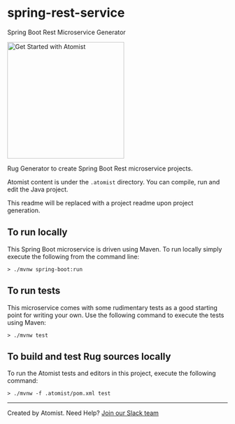 # spring-rest-service

Spring Boot Rest Microservice Generator

[<img src="https://images.atomist.com/button/create-project.png" width="267" alt="Get Started with Atomist"/>](https://api.atomist.com/v1/projects/generators/16271c54-e671-4be6-a30c-084aba8083ed)

Rug Generator to create Spring Boot Rest microservice projects. 

Atomist content is under the `.atomist` directory. You can compile, run and edit the Java project.

This readme will be replaced with a project readme upon project generation.

To run locally
--------------

This Spring Boot microservice is driven using Maven. To run locally simply execute the following from the command line:

```shell
> ./mvnw spring-boot:run
```

To run tests
------------

This microservice comes with some rudimentary tests as a good starting point for writing your own. Use the following command to execute the tests using Maven:

```shell
> ./mvnw test
```

To build and test Rug sources locally
--------------

To run the Atomist tests and editors in this project, execute the following command:

```shell
> ./mvnw -f .atomist/pom.xml test
```

---
Created by Atomist. Need Help? <a href="https://join.atomist.com/">Join our Slack team</a>
